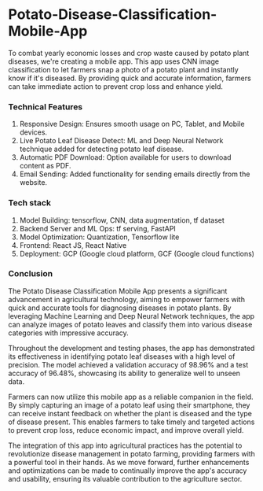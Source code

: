 # Potato-Disease-Classification-Mobile-App
To combat yearly economic losses and crop waste caused by potato plant diseases, we're creating a mobile app. This app uses CNN image classification to let farmers snap a photo of a potato plant and instantly know if it's diseased. By providing quick and accurate information, farmers can take immediate action to prevent crop loss and enhance yield.

### Technical Features
1. Responsive Design: Ensures smooth usage on PC, Tablet, and Mobile devices.
2. Live Potato Leaf Disease Detect: ML and Deep Neural Network technique added for detecting potato leaf disease.
4. Automatic PDF Download: Option available for users to download content as PDF.
5. Email Sending: Added functionality for sending emails directly from the website.

### Tech stack 
1. Model Building: tensorflow, CNN, data augmentation, tf dataset
2. Backend Server and ML Ops: tf serving, FastAPI
3. Model Optimization: Quantization, Tensorflow lite
4. Frontend: React JS, React Native
5. Deployment: GCP (Google cloud platform, GCF (Google cloud functions)

### Conclusion
The Potato Disease Classification Mobile App presents a significant advancement in agricultural technology, aiming to empower farmers with quick and accurate tools for diagnosing diseases in potato plants. By leveraging Machine Learning and Deep Neural Network techniques, the app can analyze images of potato leaves and classify them into various disease categories with impressive accuracy.

Throughout the development and testing phases, the app has demonstrated its effectiveness in identifying potato leaf diseases with a high level of precision. The model achieved a validation accuracy of 98.96% and a test accuracy of 96.48%, showcasing its ability to generalize well to unseen data.

Farmers can now utilize this mobile app as a reliable companion in the field. By simply capturing an image of a potato leaf using their smartphone, they can receive instant feedback on whether the plant is diseased and the type of disease present. This enables farmers to take timely and targeted actions to prevent crop loss, reduce economic impact, and improve overall yield.

The integration of this app into agricultural practices has the potential to revolutionize disease management in potato farming, providing farmers with a powerful tool in their hands. As we move forward, further enhancements and optimizations can be made to continually improve the app's accuracy and usability, ensuring its valuable contribution to the agriculture sector.
